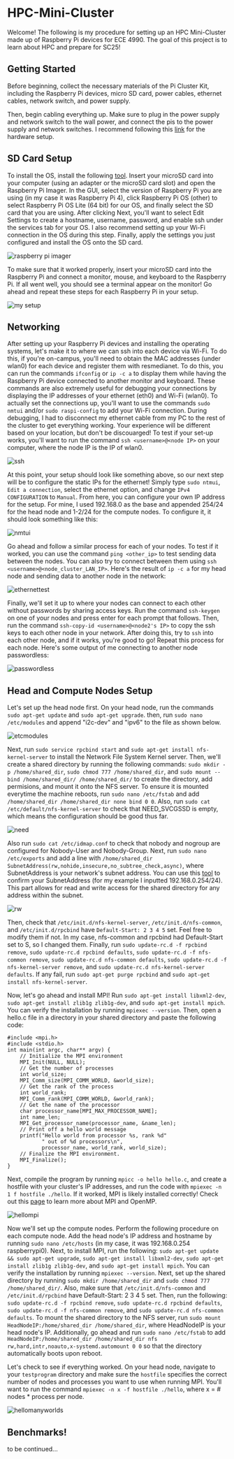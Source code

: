 # HPC-Mini-Cluster

Welcome! The following is my procedure for setting up an HPC Mini-Cluster made up of Raspberry Pi devices for ECE 4990. The goal of this project is to learn about HPC and prepare for SC25!

## Getting Started

Before beginning, collect the necessary materials of the Pi Cluster Kit, including the Raspberry Pi devices, micro SD card, power cables, ethernet cables, network switch, and power supply.

Then, begin cabling everything up. Make sure to plug in the power supply and network switch to the wall power, and connect the pis to the power supply and network switches. I recommend following this [link](https://epcced.github.io/wee_archlet/#intro) for the hardware setup.

## SD Card Setup

To install the OS, install the following [tool](https://www.raspberrypi.com/software/). Insert your microSD card into your computer (using an adapter or the microSD card slot) and open the Raspberry Pi Imager. In the GUI, select the version of Raspberry Pi you are using (in my case it was Raspberry Pi 4), click Raspberry Pi OS (other) to select Raspberry Pi OS Lite (64 bit) for our OS, and finally select the SD card that you are using. After clicking Next, you'll want to select Edit Settings to create a hostname, username, password, and enable ssh under the services tab for your OS. I also recommend setting up your Wi-Fi connection in the OS during this step. Finally, apply the settings you just configured and install the OS onto the SD card.

![raspberry pi imager](images/raspberryimager.png)

To make sure that it worked properly, insert your microSD card into the Raspberry Pi and connect a monitor, mouse, and keyboard to the Raspberry Pi. If all went well, you should see a terminal appear on the monitor! Go ahead and repeat these steps for each Raspberry Pi in your setup.

![my setup](images/helloworld.jpg)

## Networking

After setting up your Raspberry Pi devices and installing the operating systems, let's make it to where we can ssh into each device via Wi-Fi. To do this, if you're on-campus, you'll need to obtain the MAC addresses (under wlan0) for each device and register them with resmedianet. To do this, you can run the commands `ifconfig` or `ip -c a` to display them while having the Raspberry Pi device connected to another monitor and keyboard. These commands are also extremely useful for debugging your connections by displaying the IP addresses of your ethernet (eth0) and Wi-Fi (wlan0). To actually set the connections up, you'll want to use the commands `sudo nmtui` and/or `sudo raspi-config` to add your Wi-Fi connection. During debugging, I had to disconnect my ethernet cable from my PC to the rest of the cluster to get everything working. Your experience will be different based on your location, but don't be discouarged! To test if your set-up works, you'll want to run the command `ssh <username>@<node IP>` on your computer, where the node IP is the IP of wlan0.

![ssh](images/ssh.png)

At this point, your setup should look like something above, so our next step will be to configure the static IPs for the ethernet! Simply type `sudo ntmui`, `Edit a connection`, select the ethernet option, and change `IPv4 CONFIGURATION` to `Manual`. From here, you can configure your own IP address for the setup. For mine, I used 192.168.0 as the base and appended 254/24 for the head node and 1-2/24 for the compute nodes. To configure it, it should look something like this:

![nmtui](images/nmtui.png)

Go ahead and follow a similar process for each of your nodes. To test if it worked, you can use the command `ping <other_ip>` to test sending data between the nodes. You can also try to connect between them using `ssh <username>@<node_cluster_LAN_IP>`. Here's the result of `ip -c a` for my head node and sending data to another node in the network:

![ethernettest](images/ethernettest.png)

Finally, we'll set it up to where your nodes can connect to each other without passwords by sharing access keys. Run the command `ssh-keygen` on one of your nodes and press enter for each prompt that follows. Then, run the command `ssh-copy-id <username>@<node2's IP>` to copy the ssh keys to each other node in your network. After doing this, try to `ssh` into each other node, and if it works, you're good to go! Repeat this process for each node. Here's some output of me connecting to another node passwordless:

![passwordless](images/passwordless.png)

## Head and Compute Nodes Setup

Let's set up the head node first. On your head node, run the commands `sudo apt-get update` and `sudo apt-get upgrade`. then, run `sudo nano /etc/modules` and append "i2c-dev" and "ipv6" to the file as shown below.

![etcmodules](images/etcmodules.png)

Next, run `sudo service rpcbind start` and `sudo apt-get install nfs-kernel-server` to install the Network File System Kernel server. Then, we'll create a shared directory by running the following commands: `sudo mkdir -p /home/shared_dir`, `sudo chmod 777 /home/shared_dir`, and `sudo mount --bind /home/shared_dir/ /home/shared_dir/` to create the directory, add permisions, and mount it onto the NFS server. To ensure it is mounted everytime the machine reboots, run `sudo nano /etc/fstab` and add `/home/shared_dir /home/shared_dir none bind 0 0`. Also, run `sudo cat /etc/default/nfs-kernel-server` to check that NEED_SVCGSSD is empty, which means the configuration should be good thus far.

![need](images/need.png)

Also run `sudo cat /etc/idmap.conf` to check that nobody and nogroup are configured for Nobody-User and Nobody-Group. Next, run `sudo nano /etc/exports` and add a line with `/home/shared_dir SubnetAddress(rw,nohide,insecure,no_subtree_check,async)`, where SubnetAddress is your network's subnet address. You can use this [tool](https://cidr.xyz/) to confirm your SubnetAddress (for my example I inputted 192.168.0.254/24). This part allows for read and write access for the shared directory for any address within the subnet.

![rw](images/rw.png)

Then, check that `/etc/init.d/nfs-kernel-server`, `/etc/init.d/nfs-common`, and `/etc/init.d/rpcbind` have `Default-Start: 2 3 4 5` set. Feel free to modify them if not. In my case, nfs-common and rpcbind had Default-Start set to S, so I changed them. Finally, run `sudo update-rc.d -f rpcbind remove`, `sudo update-rc.d rpcbind defaults`, `sudo update-rc.d -f nfs-common remove`, `sudo update-rc.d nfs-common defaults`, `sudo update-rc.d -f nfs-kernel-server remove`, and `sudo update-rc.d nfs-kernel-server defaults`. If any fail, run `sudo apt-get purge rpcbind` and `sudo apt-get install nfs-kernel-server`.

Now, let's go ahead and install MPI! Run `sudo apt-get install libxml2-dev`, `sudo apt-get install zlib1g zlib1g-dev`, and `sudo apt-get install mpich`. You can verify the installation by running `mpiexec --version`. Then, open a hello.c file in a directory in your shared directory and paste the following code:

```
#include <mpi.h>
#include <stdio.h>
int main(int argc, char** argv) {
    // Initialize the MPI environment
    MPI_Init(NULL, NULL);
    // Get the number of processes
    int world_size;
    MPI_Comm_size(MPI_COMM_WORLD, &world_size);
    // Get the rank of the process
    int world_rank;
    MPI_Comm_rank(MPI_COMM_WORLD, &world_rank);
    // Get the name of the processor
    char processor_name[MPI_MAX_PROCESSOR_NAME];
    int name_len;
    MPI_Get_processor_name(processor_name, &name_len);
    // Print off a hello world message
    printf("Hello world from processor %s, rank %d"
           " out of %d processors\n",
           processor_name, world_rank, world_size);
    // Finalize the MPI environment.
    MPI_Finalize();
}
```

Next, compile the program by running `mpicc -o hello hello.c`, and create a hostfile with your cluster's IP addresses, and run the code with `mpiexec -n 1 f hostfile ./hello`. If it worked, MPI is likely installed correctly! Check out this [page](https://rookiehpc.org/) to learn more about MPI and OpenMP.

![hellompi](images/hellompi.png)

Now we'll set up the compute nodes. Perform the following procedure on each compute node. Add the head node's IP address and hostname by running `sudo nano /etc/hosts` (in my case, it was 192.168.0.254 raspberrypi0). Next, to install MPI, run the following: `sudo apt-get update && sudo apt-get upgrade`, `sudo apt-get install libxml2-dev`, `sudo apt-get install zlib1g zlib1g-dev`, and `sudo apt-get install mpich`. You can verify the installation by running `mpiexec --version`. Next, set up the shared directory by running `sudo mkdir /home/shared_dir` and `sudo chmod 777 /home/shared_dir/`. Also, make sure that `/etc/init.d/nfs-common` and `/etc/init.d/rpcbind` have Default-Start: 2 3 4 5 set. Then, run the following: `sudo update-rc.d -f rpcbind remove`, `sudo update-rc.d rpcbind defaults`, `sudo update-rc.d -f nfs-common remove`, and `sudo update-rc.d nfs-common defaults`. To mount the shared directory to the NFS server, run `sudo mount HeadNodeIP:/home/shared_dir /home/shared_dir`, where HeadNodeIP is your head node's IP. Additionally, go ahead and run `sudo nano /etc/fstab` to add `HeadNodeIP:/home/shared_dir /home/shared_dir nfs rw,hard,intr,noauto,x-systemd.automount 0 0` so that the directory automatically boots upon reboot.

Let's check to see if everything worked. On your head node, navigate to your `testprogram` directory and make sure the `hostfile` specifies the correct number of nodes and processes you want to use when running MPI. You'll want to run the command `mpiexec -n x -f hostfile ./hello`, where x = # nodes * process per node.

![hellomanyworlds](images/hellomanyworlds.png)

## Benchmarks!

to be continued...

